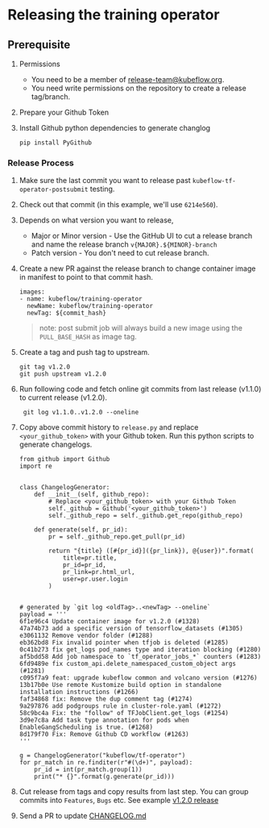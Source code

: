 # Releasing the training operator

## Prerequisite

1. Permissions
	- You need to be a member of release-team@kubeflow.org.
	- You need write permissions on the repository to create a release tag/branch.
	
2. Prepare your Github Token

3. Install Github python dependencies to generate changlog 
    ```
    pip install PyGithub
    ```

### Release Process

1. Make sure the last commit you want to release past `kubeflow-tf-operator-postsubmit` testing.

1. Check out that commit (in this example, we'll use `6214e560`). 

1. Depends on what version you want to release,
    - Major or Minor version - Use the GitHub UI to cut a release branch and name the release branch `v{MAJOR}.${MINOR}-branch`
    - Patch version - You don't need to cut release branch.

1. Create a new PR against the release branch to change container image in manifest to point to that commit hash.  

    ```
    images:
    - name: kubeflow/training-operator
      newName: kubeflow/training-operator
      newTag: ${commit_hash}
    ``` 

    > note: post submit job will always build a new image using the `PULL_BASE_HASH` as image tag.

1. Create a tag and push tag to upstream.

    ```
    git tag v1.2.0
    git push upstream v1.2.0
    ```

1. Run following code and fetch online git commits from last release (v1.1.0) to current release (v1.2.0).

    ```
     git log v1.1.0..v1.2.0 --oneline
    ```
 
1. Copy above commit history to `release.py` and replace `<your_github_token>` with your Github token.
    Run this python scripts to generate changelogs.

    ```
    from github import Github
    import re
    
    
    class ChangelogGenerator:
        def __init__(self, github_repo):
            # Replace <your_github_token> with your Github Token
            self._github = Github('<your_github_token>')
            self._github_repo = self._github.get_repo(github_repo)
    
        def generate(self, pr_id):
            pr = self._github_repo.get_pull(pr_id)
    
            return "{title} ([#{pr_id}]({pr_link}), @{user})".format(
                title=pr.title,
                pr_id=pr_id,
                pr_link=pr.html_url,
                user=pr.user.login
            )
    
    
    # generated by `git log <oldTag>..<newTag> --oneline`
    payload = '''
    6f1e96c4 Update container image for v1.2.0 (#1328)
    47a74b73 add a specific version of tensorflow_datasets (#1305)
    e3061132 Remove vendor folder (#1288)
    eb362bd8 Fix invalid pointer when tfjob is deleted (#1285)
    0c41b273 fix get_logs pod_names type and iteration blocking (#1280)
    af5bdd58 Add job namespace to `tf_operator_jobs_*` counters (#1283)
    6fd9489e fix custom_api.delete_namespaced_custom_object args (#1281)
    c095f7a9 feat: upgrade kubeflow common and volcano version (#1276)
    13b17b0e Use remote Kustomize build option in standalone installation instructions (#1266)
    faf34868 fix: Remove the dup comment tag (#1274)
    9a297876 add podgroups rule in cluster-role.yaml (#1272)
    58c9bc4a Fix: the "follow" of TFJobClient.get_logs (#1254)
    3d9e7c8a Add task type annotation for pods when EnableGangScheduling is true. (#1268)
    8d179f70 Fix: Remove Github CD workflow (#1263)
    '''

    g = ChangelogGenerator("kubeflow/tf-operator")
    for pr_match in re.finditer(r"#(\d+)", payload):
        pr_id = int(pr_match.group(1))
        print("* {}".format(g.generate(pr_id)))
    ```

1. Cut release from tags and copy results from last step. You can group commits into `Features`, `Bugs` etc. 
See example [v1.2.0 release](https://github.com/kubeflow/tf-operator/releases/tag/v1.2.0)

1. Send a PR to update [CHANGELOG.md](../../CHANGELOG.md)
 